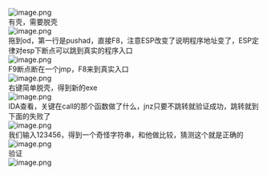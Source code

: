 ![image.png](https://cdn.nlark.com/yuque/0/2023/png/22837360/1694932655134-0c7863a5-252c-41ad-ac60-a7de9f3aba57.png#averageHue=%23b2b2b1&clientId=u12c457ec-4a05-4&from=paste&height=304&id=ud189e35e&originHeight=608&originWidth=756&originalType=binary&ratio=2&rotation=0&showTitle=false&size=19876&status=done&style=none&taskId=ud840e42c-7961-4b75-a412-d6202b186fc&title=&width=378)<br />有壳，需要脱壳<br />![image.png](https://cdn.nlark.com/yuque/0/2023/png/22837360/1694932696501-5631430b-9bd6-40a4-8149-94d1edc80b4f.png#averageHue=%23ccce97&clientId=u12c457ec-4a05-4&from=paste&height=281&id=u5af95c52&originHeight=562&originWidth=1100&originalType=binary&ratio=2&rotation=0&showTitle=false&size=119990&status=done&style=none&taskId=u0cb415f4-1be1-4a46-9b38-dae285d2aab&title=&width=550)<br />拖到od，第一行是pushad，直接F8，注意ESP改变了说明程序地址变了，ESP定律对esp下断点可以跳到真实的程序入口<br />![image.png](https://cdn.nlark.com/yuque/0/2023/png/22837360/1694934443180-68b7fcae-4039-4af1-8fea-5b6202c15cd6.png#averageHue=%23363636&clientId=u12c457ec-4a05-4&from=paste&height=399&id=ude9dfff3&originHeight=798&originWidth=2586&originalType=binary&ratio=2&rotation=0&showTitle=false&size=55960&status=done&style=none&taskId=u99676a6c-fd0b-4bed-8f54-bd5a31b3359&title=&width=1293)<br />F9断点断在一个jmp，F8来到真实入口<br />![image.png](https://cdn.nlark.com/yuque/0/2023/png/22837360/1694934645031-224ff309-1bcd-4432-8fc4-407c50e38a2a.png#averageHue=%230e0d0d&clientId=u12c457ec-4a05-4&from=paste&height=506&id=u87bb182a&originHeight=1012&originWidth=1702&originalType=binary&ratio=2&rotation=0&showTitle=false&size=23379&status=done&style=none&taskId=uec2b57dc-043c-4388-aa13-b9606dbda7f&title=&width=851)<br />右键简单脱壳，得到新的exe<br />![image.png](https://cdn.nlark.com/yuque/0/2023/png/22837360/1694934970869-010ed372-7585-43ec-9207-dcaf528659cc.png#averageHue=%23d7d6d5&clientId=u12c457ec-4a05-4&from=paste&height=217&id=u7264baf1&originHeight=434&originWidth=578&originalType=binary&ratio=2&rotation=0&showTitle=false&size=13411&status=done&style=none&taskId=uff13473b-d453-46e6-a1cb-4c047a53739&title=&width=289)<br />IDA查看，关键在call的那个函数做了什么，jnz只要不跳转就验证成功，跳转就到下面的失败了<br />![image.png](https://cdn.nlark.com/yuque/0/2023/png/22837360/1694936320237-1c5bd61c-4d43-424a-90a5-dc47e7661b4b.png#averageHue=%23fbfbfa&clientId=u12c457ec-4a05-4&from=paste&height=658&id=u35562ac0&originHeight=1316&originWidth=2012&originalType=binary&ratio=2&rotation=0&showTitle=false&size=218615&status=done&style=none&taskId=ud83a51a7-1470-4948-abaa-fbf11f45245&title=&width=1006)<br />我们输入123456，得到一个奇怪字符串，和他做比较，猜测这个就是正确的<br />![image.png](https://cdn.nlark.com/yuque/0/2023/png/22837360/1694936760279-227b8ccc-1849-472d-b4b4-42bd08689153.png#averageHue=%230f0e0c&clientId=u12c457ec-4a05-4&from=paste&height=168&id=u43d0425e&originHeight=336&originWidth=2236&originalType=binary&ratio=2&rotation=0&showTitle=false&size=170964&status=done&style=none&taskId=uacad3da1-bc9e-4796-86be-df21967f14d&title=&width=1118)<br />验证<br />![image.png](https://cdn.nlark.com/yuque/0/2023/png/22837360/1694936833854-16c280d2-e9a4-4ce1-94fd-652f00ee43ad.png#averageHue=%23a2a1a0&clientId=u12c457ec-4a05-4&from=paste&height=322&id=u94f0a2f9&originHeight=644&originWidth=722&originalType=binary&ratio=2&rotation=0&showTitle=false&size=20090&status=done&style=none&taskId=u60f96212-599e-424c-9468-39f34d8e687&title=&width=361)
